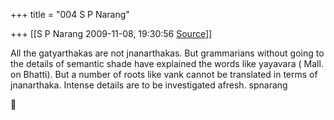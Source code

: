 +++
title = "004 S P Narang"

+++
[[S P Narang	2009-11-08, 19:30:56 [Source](https://groups.google.com/g/bvparishat/c/HO01xZqdVp4)]]



All the gatyarthakas are not jnanarthakas. But grammarians without going to the details of semantic shade have explained the words like yayavara ( Mall. on Bhatti). But a number of roots like vank cannot be translated in terms of jnanarthaka. Intense details are to be investigated afresh. spnarang  



